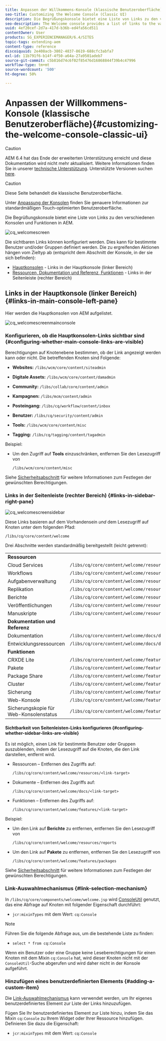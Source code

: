 ```yaml
---
title: Anpassen der Willkommens-Konsole (klassische Benutzeroberfläche)
seo-title: Customizing the Welcome Console (Classic UI)
description: Die Begrüßungskonsole bietet eine Liste von Links zu den verschiedenen Konsolen und Funktionen in AEM
seo-description: The Welcome console provides a list of links to the various consoles and functionality within AEM
uuid: 4ef20cef-2d7a-417d-b36b-ed4fa56cd511
contentOwner: User
products: SG_EXPERIENCEMANAGER/6.4/SITES
topic-tags: extending-aem
content-type: reference
discoiquuid: 2e408acb-3802-4837-8619-688cfc3abfa7
exl-id: 11b791f6-b14f-4f50-a64a-27a9501adeb7
source-git-commit: c5b816d74c6f02f85476d16868844f39b4c47996
workflow-type: tm+mt
source-wordcount: '500'
ht-degree: 50%

---
```


# Anpassen der Willkommens-Konsole (klassische Benutzeroberfläche){#customizing-the-welcome-console-classic-ui}

>[!CAUTION]
>
>AEM 6.4 hat das Ende der erweiterten Unterstützung erreicht und diese Dokumentation wird nicht mehr aktualisiert. Weitere Informationen finden Sie in unserer [technische Unterstützung](https://helpx.adobe.com/de/support/programs/eol-matrix.html). Unterstützte Versionen suchen [here](https://experienceleague.adobe.com/docs/?lang=de).

>[!CAUTION]
>
>Diese Seite behandelt die klassische Benutzeroberfläche.
>
>Unter [Anpassung der Konsolen](/help/sites-developing/customizing-consoles-touch.md) finden Sie genauere Informationen zur standardmäßigen Touch-optimierten Benutzeroberfläche.

Die Begrüßungskonsole bietet eine Liste von Links zu den verschiedenen Konsolen und Funktionen in AEM.

![cq_welcomescreen](assets/cq_welcomescreen.png)

Die sichtbaren Links können konfiguriert werden. Dies kann für bestimmte Benutzer und/oder Gruppen definiert werden. Die zu ergreifenden Aktionen hängen vom Zieltyp ab (entspricht dem Abschnitt der Konsole, in der sie sich befinden):

* [Hauptkonsolen](#links-in-main-console-left-pane) - Links in der Hauptkonsole (linker Bereich)
* [Ressourcen, Dokumentation und Referenz, Funktionen](#links-in-sidebar-right-pane) - Links in der Seitenleiste (rechter Bereich)

## Links in der Hauptkonsole (linker Bereich) {#links-in-main-console-left-pane}

Hier werden die Hauptkonsolen von AEM aufgelistet.

![cq_welcomescreenmainconsole](assets/cq_welcomescreenmainconsole.png)

### Konfigurieren, ob die Hauptkonsolen-Links sichtbar sind {#configuring-whether-main-console-links-are-visible}

Berechtigungen auf Knotenebene bestimmen, ob der Link angezeigt werden kann oder nicht. Die betreffenden Knoten sind Folgende:

* **Websites:** `/libs/wcm/core/content/siteadmin`

* **Digitale Assets:** `/libs/wcm/core/content/damadmin`

* **Community:** `/libs/collab/core/content/admin`

* **Kampagnen:** `/libs/mcm/content/admin`

* **Posteingang:** `/libs/cq/workflow/content/inbox`

* **Benutzer:** `/libs/cq/security/content/admin`

* **Tools:** `/libs/wcm/core/content/misc`

* **Tagging:** `/libs/cq/tagging/content/tagadmin`

Beispiel:

* Um den Zugriff auf **Tools** einzuschränken, entfernen Sie den Lesezugriff von

   `/libs/wcm/core/content/misc`

Siehe [Sicherheitsabschnitt](/help/sites-administering/security.md) für weitere Informationen zum Festlegen der gewünschten Berechtigungen.

### Links in der Seitenleiste (rechter Bereich) {#links-in-sidebar-right-pane}

![cq_welcomescreensidebar](assets/cq_welcomescreensidebar.png)

Diese Links basieren auf dem Vorhandensein *und* dem Lesezugriff auf Knoten unter dem folgenden Pfad:

`/libs/cq/core/content/welcome`

Drei Abschnitte werden standardmäßig bereitgestellt (leicht getrennt):

<table> 
 <tbody> 
  <tr> 
   <td><strong>Ressourcen</strong></td> 
   <td> </td> 
  </tr> 
  <tr> 
   <td> Cloud Services</td> 
   <td><code>/libs/cq/core/content/welcome/resources/cloudservices</code></td> 
  </tr> 
  <tr> 
   <td> Workflows</td> 
   <td><code>/libs/cq/core/content/welcome/resources/workflows</code></td> 
  </tr> 
  <tr> 
   <td> Aufgabenverwaltung</td> 
   <td><code>/libs/cq/core/content/welcome/resources/taskmanager</code></td> 
  </tr> 
  <tr> 
   <td> Replikation</td> 
   <td><code>/libs/cq/core/content/welcome/resources/replication</code></td> 
  </tr> 
  <tr> 
   <td> Berichte</td> 
   <td><code>/libs/cq/core/content/welcome/resources/reports</code></td> 
  </tr> 
  <tr> 
   <td> Veröffentlichungen</td> 
   <td><code>/libs/cq/core/content/welcome/resources/publishingadmin</code></td> 
  </tr> 
  <tr> 
   <td> Manuskripte</td> 
   <td><code>/libs/cq/core/content/welcome/resources/manuscriptsadmin</code></td> 
  </tr> 
  <tr> 
   <td><strong>Dokumentation und Referenz</strong></td> 
   <td> </td> 
  </tr> 
  <tr> 
   <td> Dokumentation</td> 
   <td><code>/libs/cq/core/content/welcome/docs/docs</code></td> 
  </tr> 
  <tr> 
   <td> Entwicklungsressourcen</td> 
   <td><code>/libs/cq/core/content/welcome/docs/dev</code></td> 
  </tr> 
  <tr> 
   <td><strong>Funktionen</strong></td> 
   <td> </td> 
  </tr> 
  <tr> 
   <td> CRXDE Lite</td> 
   <td><code>/libs/cq/core/content/welcome/features/crxde</code></td> 
  </tr> 
  <tr> 
   <td> Pakete</td> 
   <td><code>/libs/cq/core/content/welcome/features/packages</code></td> 
  </tr> 
  <tr> 
   <td> Package Share</td> 
   <td><code>/libs/cq/core/content/welcome/features/share</code></td> 
  </tr> 
  <tr> 
   <td> Cluster</td> 
   <td><code>/libs/cq/core/content/welcome/features/cluster</code></td> 
  </tr> 
  <tr> 
   <td> Sicherung</td> 
   <td><code>/libs/cq/core/content/welcome/features/backup</code></td> 
  </tr> 
  <tr> 
   <td> Web-Konsole<br /> </td> 
   <td><code>/libs/cq/core/content/welcome/features/config</code></td> 
  </tr> 
  <tr> 
   <td> Sicherungskopie für Web-Konsolenstatus<br /> </td> 
   <td><code>/libs/cq/core/content/welcome/features/statusdump</code></td> 
  </tr> 
 </tbody> 
</table>

#### Sichtbarkeit von Seitenleisten-Links konfigurieren {#configuring-whether-sidebar-links-are-visible}

Es ist möglich, einen Link für bestimmte Benutzer oder Gruppen auszublenden, indem der Lesezugriff auf die Knoten, die den Link darstellen, entfernt wird.

* Ressourcen – Entfernen des Zugriffs auf:

   `/libs/cq/core/content/welcome/resources/<link-target>`

* Dokumente – Entfernen des Zugriffs auf:

   `/libs/cq/core/content/welcome/docs/<link-target>`

* Funktionen – Entfernen des Zugriffs auf:

   `/libs/cq/core/content/welcome/features/<link-target>`

Beispiel:

* Um den Link auf **Berichte** zu entfernen, entfernen Sie den Lesezugriff von

   `/libs/cq/core/content/welcome/resources/reports`

* Um den Link auf **Pakete** zu entfernen, entfernen Sie den Lesezugriff von

   `/libs/cq/core/content/welcome/features/packages`

Siehe [Sicherheitsabschnitt](/help/sites-administering/security.md) für weitere Informationen zum Festlegen der gewünschten Berechtigungen.

### Link-Auswahlmechanismus {#link-selection-mechanism}

In `/libs/cq/core/components/welcome/welcome.jsp` wird [ConsoleUtil](https://helpx.adobe.com/experience-manager/6-4/sites/developing/using/reference-materials/javadoc/com/day/cq/commons/ConsoleUtil.html) genutzt, das eine Abfrage auf Knoten mit folgender Eigenschaft durchführt:

* `jcr:mixinTypes` mit dem Wert: `cq:Console`

>[!NOTE]
>
>Führen Sie die folgende Abfrage aus, um die bestehende Liste zu finden:
>
>* `select * from cq:Console`
>


Wenn ein Benutzer oder eine Gruppe keine Leseberechtigungen für einen Knoten mit dem Mixin `cq:Console` hat, wird dieser Knoten nicht mit der `ConsoleUtil`-Suche abgerufen und wird daher nicht in der Konsole aufgeführt.

### Hinzufügen eines benutzerdefinierten Elements {#adding-a-custom-item}

Die [Link-Auswahlmechanismus](#link-selection-mechanism) kann verwendet werden, um Ihr eigenes benutzerdefiniertes Element zur Liste der Links hinzuzufügen.

Fügen Sie Ihr benutzerdefiniertes Element zur Liste hinzu, indem Sie das Mixin `cq:Console` zu Ihrem Widget oder Ihrer Ressource hinzufügen. Definieren Sie dazu die Eigenschaft:

* `jcr:mixinTypes` mit dem Wert: `cq:Console`
